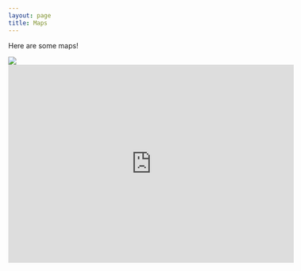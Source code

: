 ```yaml
---
layout: page
title: Maps
---
```


Here are some maps!

<div class='tableauPlaceholder' id='viz1551991157926' style='position: relative'>
<noscript><a href='#'><img alt=' ' src='https://public.tableau.com/static/images/SQ/SQGYPMF3N/1_rss.png' style='border: none'/></a></noscript>
<object class='tableauViz'  style='display:none;'><param name='host_url' value='https%3A%2F%2Fpublic.tableau.com%2F'/> 
    <param name='embed_code_version' value='3'/> 
    <param name='path' value='shared/SQGYPMF3N'/> 
    <param name='toolbar' value='yes'/>
    <param name='static_image' value='https:/public.tableau.com/static/images/SQ/SQGYPMF3N/1.png'/> 
    <param name='animate_transition' value='yes'/>
    <param name='display_static_image' value='yes'/>
    <param name='display_spinner' value='yes'/>
    <param name='display_overlay' value='yes'/>
    <param name='display_count' value='yes'/>
</object></div>                
    <script type='text/javascript'>                    
        var divElement = document.getElementById('viz1551991157926');                    
        var vizElement = divElement.getElementsByTagName('object')[0];                    
            vizElement.style.width='100%';
            vizElement.style.height=(divElement.offsetWidth*0.75)+'px';                    
        var scriptElement = document.createElement('script');                    
            scriptElement.src = 'https://public.tableau.com/javascripts/api/viz_v1.js';                    vizElement.parentNode.insertBefore(scriptElement, vizElement);               
     </script>

<iframe 
frameborder="0" 
height="400" 
width="575" 
scrolling="no" src="https://public.tableau.com/views/RussianAds/Sheet1?:embed=y&:display_count=yes">
</iframe>